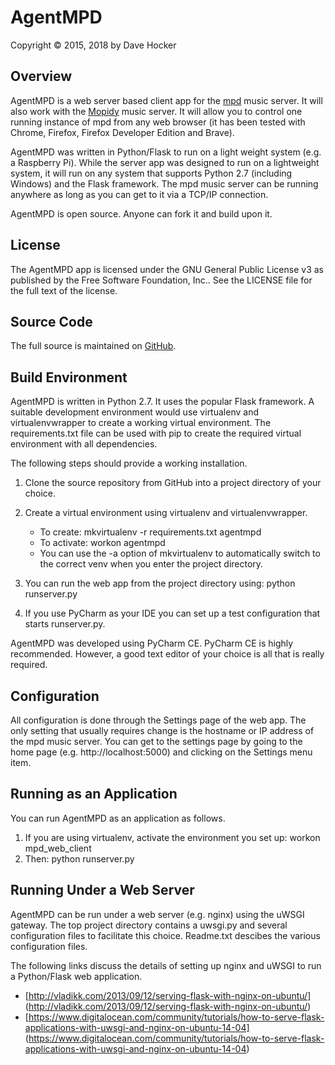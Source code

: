 # AgentMPD
Copyright © 2015, 2018 by Dave Hocker

## Overview

AgentMPD is a web server based client app for the [mpd](http://www.musicpd.org) music server.
It will also work with the [Mopidy](https://www.mopidy.com/) music server.
It will allow you to control one running instance of mpd from any web browser (it has been tested
with Chrome, Firefox, Firefox Developer Edition and Brave).

AgentMPD was written in Python/Flask to run on a light weight system (e.g. a Raspberry Pi).
While the server app was designed to run on a lightweight system, it will run on any system that
supports Python 2.7 (including Windows) and the Flask framework. The mpd music server can be running
anywhere as long as you can get to it via a TCP/IP connection.

AgentMPD is open source. Anyone can fork it and build upon it.

## License

The AgentMPD app is licensed under the GNU General Public License v3 as published by the Free Software Foundation, Inc.. See the
LICENSE file for the full text of the license.

## Source Code

The full source is maintained on [GitHub](https://www.github.com/dhocker/agentmpd).

## Build Environment

AgentMPD is written in Python 2.7. It uses the popular Flask framework.
A suitable development environment would use virtualenv and virtualenvwrapper to create a working virtual environment.
The requirements.txt file can be used with pip to create the required virtual environment with all dependencies.

The following steps should provide a working installation.

1. Clone the source repository from GitHub into a project directory of your choice.
1. Create a virtual environment using virtualenv and virtualenvwrapper.

   * To create: mkvirtualenv -r requirements.txt agentmpd
   * To activate: workon agentmpd
   * You can use the -a option of mkvirtualenv to automatically switch to the correct venv when you enter the 
project directory.

1. You can run the web app from the project directory using: python runserver.py
1. If you use PyCharm as your IDE you can set up a test configuration that starts runserver.py.

AgentMPD was developed using PyCharm CE. PyCharm CE is highly recommended. However, a good text editor
of your choice is all that is really required.

## Configuration

All configuration is done through the Settings page of the web app. The only setting that usually requires change is the
hostname or IP address of the mpd music server. You can get to the settings page by going to the home page
(e.g. http://localhost:5000) and clicking on the Settings menu item.

## Running as an Application

You can run AgentMPD as an application as follows.

1. If you are using virtualenv, activate the environment you set up: workon mpd_web_client
2. Then: python runserver.py

## Running Under a Web Server

AgentMPD can be run under a web server (e.g. nginx) using the uWSGI gateway. The top project directory
contains a uwsgi.py and several configuration files to facilitate this choice. Readme.txt descibes the
various configuration files.

The following links discuss the details of setting up nginx and uWSGI to run a Python/Flask web application.

* [http://vladikk.com/2013/09/12/serving-flask-with-nginx-on-ubuntu/]
(http://vladikk.com/2013/09/12/serving-flask-with-nginx-on-ubuntu/)
* [https://www.digitalocean.com/community/tutorials/how-to-serve-flask-applications-with-uwsgi-and-nginx-on-ubuntu-14-04]
(https://www.digitalocean.com/community/tutorials/how-to-serve-flask-applications-with-uwsgi-and-nginx-on-ubuntu-14-04)
